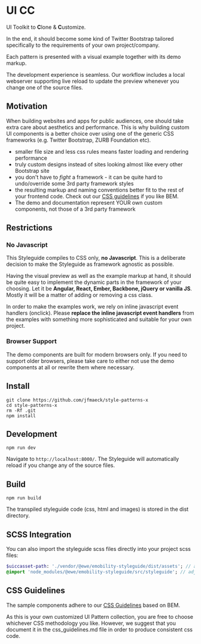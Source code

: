 # UI CC

UI Toolkit to **C**lone & **C**ustomize.

In the end, it should become some kind of Twitter Bootstrap tailored specifically to the requirements of your own project/company.

Each pattern is presented with a visual example together with its demo markup.

The development experience is seamless. Our workflow includes a local webserver supporting live reload to update the preview whenever you change one of the source files.

## Motivation

When building websites and apps for public audiences, one should take extra care about aesthetics and performance. This is why building custom UI components is a better choice over using one of the generic CSS frameworks (e.g. Twitter Bootstrap, ZURB Foundation etc).
 
* smaller file size and less css rules means faster loading and rendering performance
* truly custom designs instead of sites looking almost like every other Bootstrap site
* you don't have to *fight* a framework - it can be quite hard to undo/override some 3rd party framework styles
* the resulting markup and naming conventions better fit to the rest of your frontend code. Check out our [CSS guidelines](css_guidelines.md) if you like BEM. 
* The demo and documentation represent YOUR own custom components, not those of a 3rd party framework

## Restrictions

### No Javascript

This Styleguide compiles to CSS only, **no Javascript**. This is a deliberate decision to make the Styleguide as framework agnostic as possible.

Having the visual preview as well as the example markup at hand, it should be quite easy to implement the dynamic parts in the framework of your choosing. Let it be **Angular, React, Ember, Backbone, jQuery or vanilla JS**. Mostly it will be a matter of adding or removing a css class.

In order to make the examples work, we rely on inline javascript event handlers (onclick). Please **replace the inline javascript event handlers** from the examples with something more sophisticated and suitable for your own project.
 
### Browser Support

The demo components are built for modern browsers only. If you need to support older browsers, please take care to either not use the demo components at all or rewrite them where necessary. 


## Install

```
git clone https://github.com/jfmaeck/style-patterns-x
cd style-patterns-x
rm -Rf .git
npm install
```

## Development

```
npm run dev
```

Navigate to `http://localhost:8000/`. The Styleguide will automatically reload if you change any of the source files.

## Build

```
npm run build
```

The transpiled styleguide code (css, html and images) is stored in the dist directory. 

## SCSS Integration

You can also import the styleguide scss files directly into your project scss files:

```sass
$uiccasset-path: './vendor/@ewe/emobility-styleguide/dist/assets'; // adjust according to your environment
@import 'node_modules/@ewe/emobility-styleguide/src/styleguide'; // adjust according to your environment
```

## CSS Guidelines

The sample components adhere to our [CSS Guidelines](css_guidelines.md) based on BEM.

As this is your own customized UI Pattern collection, you are free to choose whichever CSS methodology you like. However, we suggest that you document it in the css_guidelines.md file in order to produce consistent css code.

